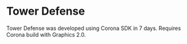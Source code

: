 Tower Defense
============

Tower Defense was developed using Corona SDK in 7 days. Requires Corona build with Graphics 2.0.

